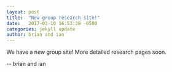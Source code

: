 ```yaml
---
layout: post
title:  "New group research site!"
date:   2017-03-10 16:53:38 -0500
categories: jekyll update
author: brian and ian
---
```

We have a new group site! More detailed research pages soon.

-- brian and ian